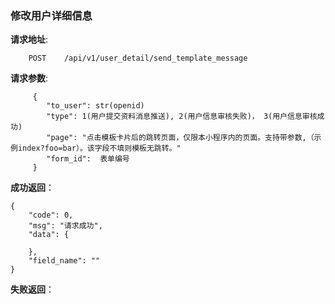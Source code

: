 ### 修改用户详细信息

**请求地址**:
```
    POST    /api/v1/user_detail/send_template_message
```

**请求参数**:
```
     {      
        "to_user": str(openid)
        "type": 1(用户提交资料消息推送), 2(用户信息审核失败)， 3(用户信息审核成功)
        "page": "点击模板卡片后的跳转页面，仅限本小程序内的页面。支持带参数,（示例index?foo=bar）。该字段不填则模板无跳转。"
        "form_id":  表单编号
     }
```

**成功返回**：
```
{
    "code": 0,
    "msg": "请求成功",
    "data": {
       
    },
    "field_name": ""
}
```

**失败返回**：
```

```